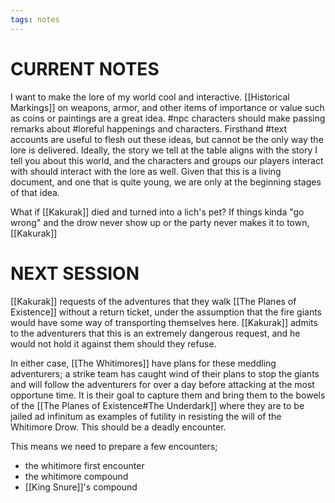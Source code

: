 ```yaml
---
tags: notes
---
```

# CURRENT NOTES

I want to make the lore of my world cool and interactive. [[Historical Markings]] on weapons, armor, and other items of importance or value such as coins or paintings are a great idea. #npc characters should make passing remarks about #loreful happenings and characters. Firsthand #text accounts are useful to flesh out these ideas, but cannot be the only way the lore is delivered. Ideally, the story we tell at the table aligns with the story I tell you about this world, and the characters and groups our players interact with should interact with the lore as well. Given that this is a living document, and one that is quite young, we are only at the beginning stages of that idea.

What if [[Kakurak]] died and turned into a lich's pet?
If things kinda "go wrong" and the drow never show up or the party never makes it to town, [[Kakurak]] 

# NEXT SESSION

[[Kakurak]] requests of the adventures that they walk [[The Planes of Existence]] without a return ticket, under the assumption that the fire giants would have some way of transporting themselves here. [[Kakurak]] admits to the adventurers that this is an extremely dangerous request, and he would not hold it against them should they refuse.

In either case, [[The Whitimores]] have plans for these meddling adventurers; a strike team has caught wind of their plans to stop the giants and will follow the adventurers for over a day before attacking at the most opportune time. It is their goal to capture them and bring them to the bowels of the [[The Planes of Existence#The Underdark]] where they are to be jailed ad infinitum as examples of futility in resisting the will of the Whitimore Drow. This should be a deadly encounter. 

This means we need to prepare a few encounters;
- the whitimore first encounter
- the whitimore compound
- [[King Snure]]'s compound
